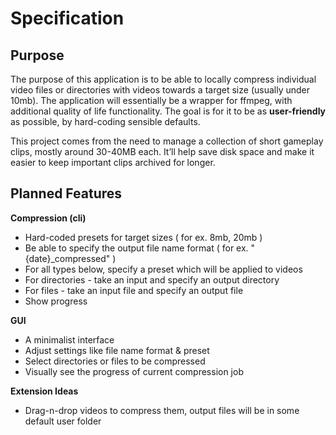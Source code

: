 # Specification

## Purpose

The purpose of this application is to be able to locally compress individual video files or directories with videos towards a target size (usually under 10mb). The application will essentially be a wrapper for ffmpeg, with additional quality of life functionality. The goal is for it to be as **user-friendly** as possible, by hard-coding sensible defaults.

This project comes from the need to manage a collection of short gameplay clips, mostly around 30-40MB each. It’ll help save disk space and make it easier to keep important clips archived for longer.

## Planned Features

**Compression (cli)**

* Hard-coded presets for target sizes ( for ex. 8mb, 20mb )
* Be able to specify the output file name format ( for ex. "{date}_compressed" )
* For all types below, specify a preset which will be applied to videos
* For directories - take an input and specify an output directory
* For files - take an input file and specify an output file
* Show progress

**GUI**

* A minimalist interface
* Adjust settings like file name format & preset
* Select directories or files to be compressed
* Visually see the progress of current compression job

**Extension Ideas**

* Drag-n-drop videos to compress them, output files will be in some default user folder
